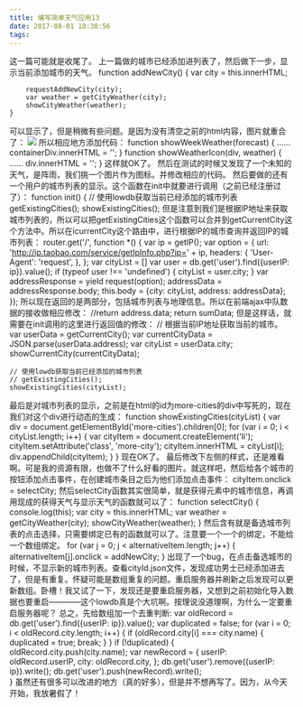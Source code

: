 ```yaml
---
title: 编写简单天气应用13
date: 2017-08-01 10:38:56
tags:
---
```


这一篇可能就是收尾了。
上一篇做的城市已经添加进列表了，然后做下一步，显示当前添加城市的天气。
	function addNewCity() {
	    var city = this.innerHTML;
	
	    requestAddNewCity(city);
	    var weather = getCityWeather(city);
	    showCityWeather(weather);
	}
可以显示了，但是稍微有些问题。是因为没有清空之前的html内容，图片就重合了：
![](http://i.imgur.com/nIBY5Cg.png)
所以相应地方添加代码：
	function showWeekWeather(forecast) {
		......
		containerDiv.innerHTML = '';
	}
	function showWeatherIcon(div, weather) {
		......
	    div.innerHTML = '';
	}
这样就OK了。
然后在测试的时候又发现了一个未知的天气，是阵雨，我们挑一个图片作为图标。并修改相应的代码。
然后要做的还有一个用户的城市列表的显示。这个函数在init中就要进行调用（之前已经注册过了）：
	function init() {
	    // 使用lowdb获取当前已经添加的城市列表
	    getExistingCities();
	    showExistingCities();
但是注意到我们是根据IP地址来获取城市列表的，所以可以把getExistingCities这个函数可以合并到getCurrentCity这个方法中。所以在icurrentCity这个路由中，进行根据IP的城市查询并返回IP的城市列表：
	router.get('/', function *() {
	    var ip = getIP();
	    var option = {
	        url: 'http://ip.taobao.com/service/getIpInfo.php?ip=' + ip,
	        headers: {
	            'User-Agent': 'request',
	        },
	    };
	    var cityList = []
	    var user = db.get('user').find({userIP: ip}).value();
	    if (typeof user !== 'undefined') {
	        cityList = user.city;
	    }
	    var addressResponse = yield request(option);
	    addressData = addressResponse.body;
	    this.body = {city: cityList, address: addressData};
	});
所以现在返回的是两部分，包括城市列表与地理信息。所以在前端ajax中队数据的接收做相应修改：
    //return address.data;
    return sumData;
但是这样话，就需要在init调用的这里进行返回值的修改：
    // 根据当前IP地址获取当前的城市。
    var userData = getCurrentCity();
    var currentCityData = JSON.parse(userData.address);
    var cityList = userData.city;
    showCurrentCity(currentCityData);

    // 使用lowdb获取当前已经添加的城市列表
    // getExistingCities();
    showExistingCities(cityList);
最后是对城市列表的显示，之前是在html的id为more-cities的div中写死的，现在我们对这个div进行动态的生成：
	function showExistingCities(cityList) {
	    var div = document.getElementById('more-cities').children[0];
	    for (var i = 0; i < cityList.length; i++) {
	        var cityItem = document.createElement('li');
	        cityItem.setAttribute('class', 'more-city');
	        cityItem.innerHTML = cityList[i];
	        div.appendChild(cityItem);
	    }
	}
现在OK了。
最后修改下左侧的样式，还是难看啊。可是我的资源有限，也做不了什么好看的图片。就这样吧，然后给各个城市的按钮添加点击事件，在创建城市条目之后为他们添加点击事件：
    cityItem.onclick = selectCity;
然后selectCity函数其实很简单，就是获得元素中的城市信息，再调用现成的获得天气与显示天气的函数就可以了：
	function selectCity() {
	    console.log(this);
	    var city = this.innerHTML;
	    var weather = getCityWeather(city);
	    showCityWeather(weather);
	}
然后含有就是备选城市列表的点击选择，只需要绑定已有的函数就可以了。注意要一个一个的绑定，不能给一个数组绑定。
	for (var j = 0; j < alternativeItem.length; j++) {
	    alternativeItem[j].onclick = addNewCity;
	}
出现了一个bug，在点击备选城市的时候，不显示新的城市列表。查看cityId.json文件，发现成功男士已经添加进去了，但是有重复。怀疑可能是数组重复的问题。重启服务器并刷新之后发现可以更新数组。卧槽！我又试了一下，发现还是要重启服务器，又想到之前初始化导入数据也要重启————这个lowdb真是个大坑啊。按理说没道理啊，为什么一定要重启服务器呢？
总之，先给数组加一个去重判断:
    var oldRecord = db.get('user').find({userIP: ip}).value();
    var duplicated = false;
    for (var i = 0; i < oldRecord.city.length; i++) {
        if (oldRecord.city[i] === city.name) {
            duplicated = true;
            break;
        }
    }
    if (!duplicated) {
        oldRecord.city.push(city.name);
        var newRecord = {
            userIP: oldRecord.userIP,
            city: oldRecord.city,
        };
        db.get('user').remove({userIP: ip}).write();
        db.get('user').push(newRecord).write();            
    }
虽然还有很多可以改进的地方（真的好多），但是并不想再写了。因为，从今天开始，我放暑假了！